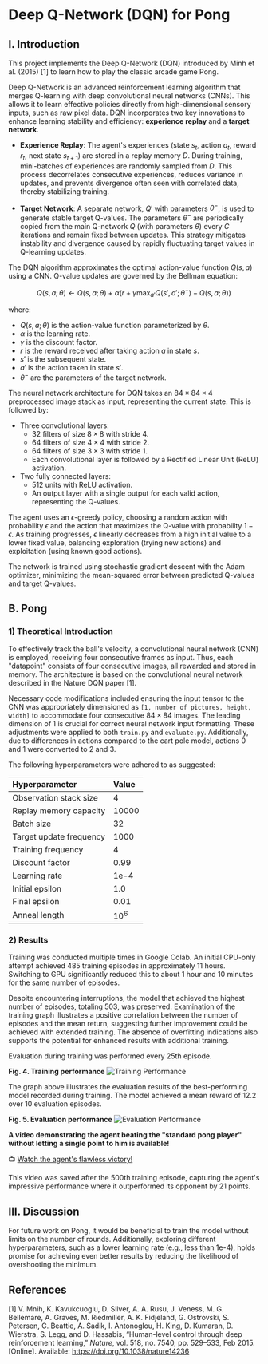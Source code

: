 # Deep Q-Network (DQN) for Pong

## I. Introduction

This project implements the Deep Q-Network (DQN) introduced by Minh et al. (2015) [1] to learn how to play the classic arcade game Pong.

Deep Q-Network is an advanced reinforcement learning algorithm that merges Q-learning with deep convolutional neural networks (CNNs). This allows it to learn effective policies directly from high-dimensional sensory inputs, such as raw pixel data. DQN incorporates two key innovations to enhance learning stability and efficiency: **experience replay** and a **target network**.

* **Experience Replay**: The agent's experiences (state $s_t$, action $a_t$, reward $r_t$, next state $s_{t+1}$) are stored in a replay memory $D$. During training, mini-batches of experiences are randomly sampled from $D$. This process decorrelates consecutive experiences, reduces variance in updates, and prevents divergence often seen with correlated data, thereby stabilizing training.

* **Target Network**: A separate network, $Q'$ with parameters $\theta^-$, is used to generate stable target Q-values. The parameters $\theta^-$ are periodically copied from the main Q-network $Q$ (with parameters $\theta$) every $C$ iterations and remain fixed between updates. This strategy mitigates instability and divergence caused by rapidly fluctuating target values in Q-learning updates.

The DQN algorithm approximates the optimal action-value function $Q(s, a)$ using a CNN. Q-value updates are governed by the Bellman equation:

$$Q(s, a; \theta) \leftarrow Q(s, a; \theta) + \alpha (r + \gamma \max_{a'} Q(s', a'; \theta^-) - Q(s, a; \theta))$$

where:
* $Q(s, a; \theta)$ is the action-value function parameterized by $\theta$.
* $\alpha$ is the learning rate.
* $\gamma$ is the discount factor.
* $r$ is the reward received after taking action $a$ in state $s$.
* $s'$ is the subsequent state.
* $a'$ is the action taken in state $s'$.
* $\theta^-$ are the parameters of the target network.

The neural network architecture for DQN takes an $84 \times 84 \times 4$ preprocessed image stack as input, representing the current state. This is followed by:
* Three convolutional layers:
    * 32 filters of size $8 \times 8$ with stride 4.
    * 64 filters of size $4 \times 4$ with stride 2.
    * 64 filters of size $3 \times 3$ with stride 1.
    * Each convolutional layer is followed by a Rectified Linear Unit (ReLU) activation.
* Two fully connected layers:
    * 512 units with ReLU activation.
    * An output layer with a single output for each valid action, representing the Q-values.

The agent uses an $\epsilon$-greedy policy, choosing a random action with probability $\epsilon$ and the action that maximizes the Q-value with probability $1 - \epsilon$. As training progresses, $\epsilon$ linearly decreases from a high initial value to a lower fixed value, balancing exploration (trying new actions) and exploitation (using known good actions).

The network is trained using stochastic gradient descent with the Adam optimizer, minimizing the mean-squared error between predicted Q-values and target Q-values.

## B. Pong

### 1) Theoretical Introduction

To effectively track the ball's velocity, a convolutional neural network (CNN) is employed, receiving four consecutive frames as input. Thus, each "datapoint" consists of four consecutive images, all rewarded and stored in memory. The architecture is based on the convolutional neural network described in the Nature DQN paper [1].

Necessary code modifications included ensuring the input tensor to the CNN was appropriately dimensioned as `[1, number of pictures, height, width]` to accommodate four consecutive $84 \times 84$ images. The leading dimension of 1 is crucial for correct neural network input formatting. These adjustments were applied to both `train.py` and `evaluate.py`. Additionally, due to differences in actions compared to the cart pole model, actions 0 and 1 were converted to 2 and 3.

The following hyperparameters were adhered to as suggested:

| Hyperparameter            | Value    |
| :------------------------ | :------- |
| Observation stack size    | 4        |
| Replay memory capacity    | 10000    |
| Batch size                | 32       |
| Target update frequency   | 1000     |
| Training frequency        | 4        |
| Discount factor           | 0.99     |
| Learning rate             | 1e-4     |
| Initial epsilon           | 1.0      |
| Final epsilon             | 0.01     |
| Anneal length             | $10^6$   |

### 2) Results

Training was conducted multiple times in Google Colab. An initial CPU-only attempt achieved 485 training episodes in approximately 11 hours. Switching to GPU significantly reduced this to about 1 hour and 10 minutes for the same number of episodes.

Despite encountering interruptions, the model that achieved the highest number of episodes, totaling 503, was preserved. Examination of the training graph illustrates a positive correlation between the number of episodes and the mean return, suggesting further improvement could be achieved with extended training. The absence of overfitting indications also supports the potential for enhanced results with additional training.

Evaluation during training was performed every 25th episode.

**Fig. 4. Training performance**
![Training Performance](training_performance.png)

The graph above illustrates the evaluation results of the best-performing model recorded during training. The model achieved a mean reward of 12.2 over 10 evaluation episodes.

**Fig. 5. Evaluation performance**
![Evaluation Performance](evaluation_performance.png)

**A video demonstrating the agent beating the "standard pong player" without letting a single point to him is available!**

📺 [Watch the agent's flawless victory!](test-video-episode-600.mp4)

This video was saved after the 500th training episode, capturing the agent's impressive performance where it outperformed its opponent by 21 points.

## III. Discussion

For future work on Pong, it would be beneficial to train the model without limits on the number of rounds. Additionally, exploring different hyperparameters, such as a lower learning rate (e.g., less than 1e-4), holds promise for achieving even better results by reducing the likelihood of overshooting the minimum.

## References

[1] V. Mnih, K. Kavukcuoglu, D. Silver, A. A. Rusu, J. Veness, M. G. Bellemare, A. Graves, M. Riedmiller, A. K. Fidjeland, G. Ostrovski, S. Petersen, C. Beattie, A. Sadik, I. Antonoglou, H. King, D. Kumaran, D. Wierstra, S. Legg, and D. Hassabis, “Human-level control through deep reinforcement learning,” *Nature*, vol. 518, no. 7540, pp. 529–533, Feb 2015. [Online]. Available: https://doi.org/10.1038/nature14236
